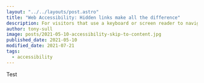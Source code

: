 ```yaml
---
layout: "../../layouts/post.astro"
title: "Web Accessibility: Hidden links make all the difference"
description: For visitors that use a keyboard or screen reader to navigate websites, hidden quick links can make a site much more enjoyable.
author: tony-sull
image: posts/2021-05-10-accessibility-skip-to-content.jpg
published_date: 2021-05-10
modified_date: 2021-07-21
tags:
  - accessibility
---
```


Test
